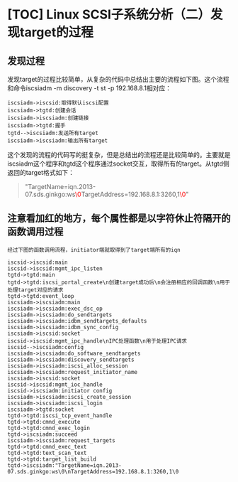 [TOC]
Linux SCSI子系统分析（二）发现target的过程
=
发现过程
-
发现target的过程比较简单，从复杂的代码中总结出主要的流程如下图。这个流程和命令iscsiadm -m discovery -t st -p 192.168.8.1相对应：
```sequence
iscsiadm->iscsid:取得默认iscsi配置
iscsiadm->tgtd:创建会话
iscsiadm->iscsiadm:创建链接
iscsiadm->tgtd:握手
tgtd-->iscsiadm:发送所有target
iscsiadm->iscsiadm:输出所有target
```
这个发现的流程的代码写的挺复杂，但是总结出的流程还是比较简单的。主要就是iscsiadm这个程序和tgtd这个程序通过socket交互，取得所有的target。从tgtd侧返回的target格式如下：
  > "TargetName=iqn.2013-07.sds.ginkgo:ws<font color="red">\0</font>TargetAddress=192.168.8.1:3260,1<font color="red">\0</font>"
   
注意看加红的地方，每个属性都是以字符休止符隔开的
函数调用过程
-
    经过下图的函数调用流程，initiator端就取得到了target端所有的iqn
```sequence
iscsid->iscsid:main
iscsid->iscsid:mgmt_ipc_listen
tgtd->tgtd:main
tgtd->tgtd:iscsi_portal_create\n创建target成功后\n会注册相应的回调函数\n用于处理target对应的请求
tgtd->tgtd:event_loop
iscsiadm->iscsiadm:main
iscsiadm->iscsiadm:exec_dsc_op
iscsiadm->iscsiadm:do_sendtargets
iscsiadm->iscsiadm:idbm_sendtargets_defaults
iscsiadm->iscsiadm:idbm_sync_config
iscsiadm->iscsid:socket
iscsid->iscsid:mgmt_ipc_handle\nIPC处理函数\n用于处理IPC请求
iscsid-->iscsiadm:config
iscsiadm->iscsiadm:do_software_sendtargets
iscsiadm->iscsiadm:discovery_sendtargets
iscsiadm->iscsiadm:iscsi_alloc_session
iscsiadm->iscsiadm:request_initiator_name
iscsiadm->iscsid:socket
iscsid->iscsid:mgmt_ioc_handle
iscsid->iscsiadm:initiator config
iscsiadm->iscsiadm:iscsi_create_session
iscsiadm->iscsiadm:iscsi_login
iscsiadm->tgtd:socket
tgtd->tgtd:iscsi_tcp_event_handle
tgtd->tgtd:cmnd_execute
tgtd->tgtd:cmnd_exec_login
tgtd->iscsiadm:succeed
iscsiadm->iscsiadm:request_targets
tgtd->tgtd:cmnd_exec_text
tgtd->tgtd:text_scan_text
tgtd->tgtd:target_list_build
tgtd->iscsiadm:"TargetName=iqn.2013-07.sds.ginkgo:ws\0\nTargetAddress=192.168.8.1:3260,1\0
```    